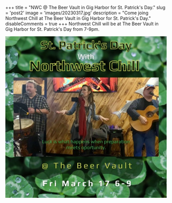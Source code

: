 +++
title = "NWC @ The Beer Vault in Gig Harbor for St. Patrick's Day."
slug = 'post2'
image = 'images/20230317.jpg'
description = "Come joing Northwest Chill at The Beer Vault in Gig Harbor for St. Patrick's Day."
disableComments = true
+++
Northwest Chill will be at The Beer Vault in Gig Harbor for St. Patrick's Day from 7-9pm. 

![img](images/20230317.jpg)